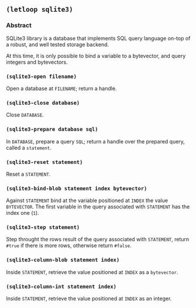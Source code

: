## `(letloop sqlite3)`

### Abstract

SQLite3 library is a database that implements SQL query language
on-top of a robust, and well tested storage backend.

At this time, it is only possible to bind a variable to a bytevector,
and query integers and bytevectors.

### `(sqlite3-open filename)`

Open a database at `FILENAME`; return a handle.

### `(sqlite3-close database)`

Close `DATABASE`.

### `(sqlite3-prepare database sql)`

In `DATABASE`, prepare a query `SQL`; return a handle over the
prepared query, called a `statement`.

### `(sqlite3-reset statement)`

Reset a `STATEMENT`.

### `(sqlite3-bind-blob statement index bytevector)`

Against `STATEMENT` bind at the variable positioned at `INDEX` the
value `BYTEVECTOR`. The first variable in the query associated with
`STATEMENT` has the index one (`1`).

### `(sqlite3-step statement)`

Step throught the rows result of the query associated with
`STATEMENT`, return `#true` if there is more rows, otherwise return
`#false`.

### `(sqlite3-column-blob statement index)`

Inside `STATEMENT`, retrieve the value positioned at `INDEX` as a
`bytevector`.

### `(sqlite3-column-int statement index)`

Inside `STATEMENT`, retrieve the value positioned at `INDEX` as an
integer.
